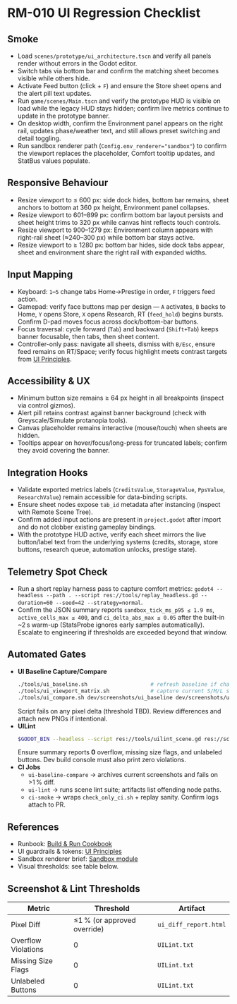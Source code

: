 # RM-010 UI Regression Checklist

## Smoke
- Load `scenes/prototype/ui_architecture.tscn` and verify all panels render without errors in the Godot editor.
- Switch tabs via bottom bar and confirm the matching sheet becomes visible while others hide.
- Activate Feed button (click + `F`) and ensure the Store sheet opens and the alert pill text updates.
- Run `game/scenes/Main.tscn` and verify the prototype HUD is visible on load while the legacy HUD stays hidden; confirm live metrics continue to update in the prototype banner.
- On desktop width, confirm the Environment panel appears on the right rail, updates phase/weather text, and still allows preset switching and detail toggling.
- Run sandbox renderer path (`Config.env_renderer="sandbox"`) to confirm the viewport replaces the placeholder, Comfort tooltip updates, and StatBus values populate.

## Responsive Behaviour
- Resize viewport to ≤ 600 px: side dock hides, bottom bar remains, sheet anchors to bottom at 360 px height, Environment panel collapses.
- Resize viewport to 601–899 px: confirm bottom bar layout persists and sheet height trims to 320 px while canvas hint reflects touch controls.
- Resize viewport to 900–1279 px: Environment column appears with right-rail sheet (≈240–300 px) while bottom bar stays active.
- Resize viewport to ≥ 1280 px: bottom bar hides, side dock tabs appear, sheet and environment share the right rail with expanded widths.

## Input Mapping
- Keyboard: `1`–`5` change tabs Home→Prestige in order, `F` triggers feed action.
- Gamepad: verify face buttons map per design — `A` activates, `B` backs to Home, `Y` opens Store, `X` opens Research, RT (`feed_hold`) begins bursts. Confirm D-pad moves focus across dock/bottom-bar buttons.
- Focus traversal: cycle forward (`Tab`) and backward (`Shift+Tab`) keeps banner focusable, then tabs, then sheet content.
- Controller-only pass: navigate all sheets, dismiss with `B/Esc`, ensure feed remains on RT/Space; verify focus highlight meets contrast targets from [UI Principles](../ux/UI_Principles.md).

## Accessibility & UX
- Minimum button size remains ≥ 64 px height in all breakpoints (inspect via control gizmos).
- Alert pill retains contrast against banner background (check with Greyscale/Simulate protanopia tools).
- Canvas placeholder remains interactive (mouse/touch) when sheets are hidden.
- Tooltips appear on hover/focus/long-press for truncated labels; confirm they avoid covering the banner.

## Integration Hooks
- Validate exported metrics labels (`CreditsValue`, `StorageValue`, `PpsValue`, `ResearchValue`) remain accessible for data-binding scripts.
- Ensure sheet nodes expose `tab_id` metadata after instancing (inspect with Remote Scene Tree).
- Confirm added input actions are present in `project.godot` after import and do not clobber existing gameplay bindings.
- With the prototype HUD active, verify each sheet mirrors the live button/label text from the underlying systems (credits, storage, store buttons, research queue, automation unlocks, prestige state).

## Telemetry Spot Check
- Run a short replay harness pass to capture comfort metrics: `godot4 --headless --path . --script res://tools/replay_headless.gd --duration=60 --seed=42 --strategy=normal`.
- Confirm the JSON summary reports `sandbox_tick_ms_p95 ≤ 1.9 ms`, `active_cells_max ≤ 400`, and `ci_delta_abs_max ≤ 0.05` after the built-in ~2 s warm-up (StatsProbe ignores early samples automatically). Escalate to engineering if thresholds are exceeded beyond that window.

## Automated Gates
- **UI Baseline Capture/Compare**
  ```bash
  ./tools/ui_baseline.sh                    # refresh baseline if changes approved
  ./tools/ui_viewport_matrix.sh             # capture current S/M/L shots
  ./tools/ui_compare.sh dev/screenshots/ui_baseline dev/screenshots/ui_current
  ```
  Script fails on any pixel delta (threshold TBD). Review differences and attach new PNGs if intentional.
- **UILint**
  ```bash
  $GODOT_BIN --headless --script res://tools/uilint_scene.gd res://scenes/ui_smoke/MainHUD.tscn
  ```
  Ensure summary reports **0** overflow, missing size flags, and unlabeled buttons. Dev build console must also print zero violations.
- **CI Jobs**
  - `ui-baseline-compare` → archives current screenshots and fails on >1 % diff.
  - `ui-lint` → runs scene lint suite; artifacts list offending node paths.
  - `ci-smoke` → wraps `check_only_ci.sh` + replay sanity. Confirm logs attach to PR.

## References
- Runbook: [Build & Run Cookbook](../dev/Build_Cookbook.md)
- UI guardrails & tokens: [UI Principles](../ux/UI_Principles.md)
- Sandbox renderer brief: [Sandbox module](../modules/sandbox.md)
- Visual thresholds: see table below.

## Screenshot & Lint Thresholds

| Metric | Threshold | Artifact |
| --- | --- | --- |
| Pixel Diff | ≤1 % (or approved override) | `ui_diff_report.html` |
| Overflow Violations | 0 | `UILint.txt` |
| Missing Size Flags | 0 | `UILint.txt` |
| Unlabeled Buttons | 0 | `UILint.txt` |
